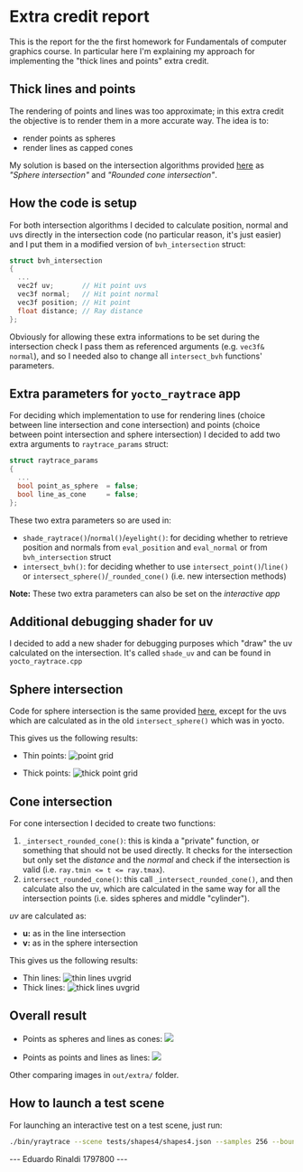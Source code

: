 # Extra credit report
This is the report for the the first homework for Fundamentals of computer graphics course. In particular here I'm explaining my approach for implementing the "thick lines and points" extra credit.

## Thick lines and points
The rendering of points and lines was too approximate; in this extra credit the objective is to render them in a more accurate way.
The idea is to:
  - render points as spheres 
  - render lines as capped cones

My solution is based on the intersection algorithms provided [here](https://iquilezles.org/www/articles/intersectors/intersectors.htm) as *"Sphere intersection"* and *"Rounded cone intersection"*.

## How the code is setup
For both intersection algorithms I decided to calculate position, normal and uvs directly in the intersection code (no particular reason, it's just easier) and I put them in a modified version of `bvh_intersection` struct:


```cpp
struct bvh_intersection
{
  ...
  vec2f uv;       // Hit point uvs
  vec3f normal;   // Hit point normal
  vec3f position; // Hit point
  float distance; // Ray distance
};
```

Obviously for allowing these extra informations to be set during the intersection check I pass them as referenced arguments (e.g. `vec3f& normal`), and so I needed also to change all `intersect_bvh` functions' parameters.

## Extra parameters for `yocto_raytrace` app
For deciding which implementation to use for rendering lines (choice between line intersection and cone intersection) and points (choice between point intersection and sphere intersection) I decided to add two extra arguments to `raytrace_params` struct:

```cpp
struct raytrace_params
{
  ...
  bool point_as_sphere  = false;
  bool line_as_cone     = false;
};
```

These two extra parameters so are used in:
  - `shade_raytrace()`/`normal()`/`eyelight()`: for deciding whether to retrieve position and normals from `eval_position` and `eval_normal` or from `bvh_intersection` struct
  - `intersect_bvh()`: for deciding whether to use `intersect_point()`/`line()` or `intersect_sphere()`/`_rounded_cone()` (i.e. new intersection methods)

**Note:** These two extra parameters can also be set on the *interactive app*

## Additional debugging shader for uv
I decided to add a new shader for debugging purposes which "draw" the uv calculated on the intersection. It's called `shade_uv` and can be found in `yocto_raytrace.cpp`

## Sphere intersection
Code for sphere intersection is the same provided [here](https://iquilezles.org/www/articles/intersectors/intersectors.htm), except for the uvs which are calculated as in the old `intersect_sphere()` which was in yocto.

This gives us the following results:
* Thin points:
![point grid](out/extra/points-uvgrid.png)

* Thick points:
  ![thick point grid](out/extra/thickpoints-uvgrid.png)


## Cone intersection
For cone intersection I decided to create two functions:
1. `_intersect_rounded_cone()`: this is kinda a "private" function, or something that should not be used directly. It checks for the intersection but only set the *distance* and the *normal* and check if the intersection is valid (i.e. `ray.tmin <= t <= ray.tmax`).
2. `intersect_rounded_cone()`: this call `_intersect_rounded_cone()`, and then calculate also the uv, which are calculated in the same way for all the intersection points (i.e. sides spheres and middle "cylinder").

*uv* are calculated as:
* **u:** as in the line intersection
* **v:** as in the sphere intersection

This gives us the following results:
* Thin lines:
![thin lines uvgrid](out/extra/lines-uvgrid.png)
* Thick lines:
  ![thick lines uvgrid](out/extra/thicklines-uvgrid.png)


## Overall result

* Points as spheres and lines as cones:
![](out/extra/sphere_cone/sphere_cone_2048_1280.jpg)

* Points as points and lines as lines:
![](out/extra/point_line/point_line_2048_1280.jpg)

Other comparing images in `out/extra/` folder.

## How to launch a test scene

For launching an interactive test on a test scene, just run:
```bash
./bin/yraytrace --scene tests/shapes4/shapes4.json --samples 256 --bounces  8 --resolution 720 --interactive --linecone --pointsphere
```


--- Eduardo Rinaldi 1797800 ---